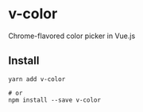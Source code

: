 # v-color

Chrome-flavored color picker in Vue.js

## Install

```
yarn add v-color

# or
npm install --save v-color
```

